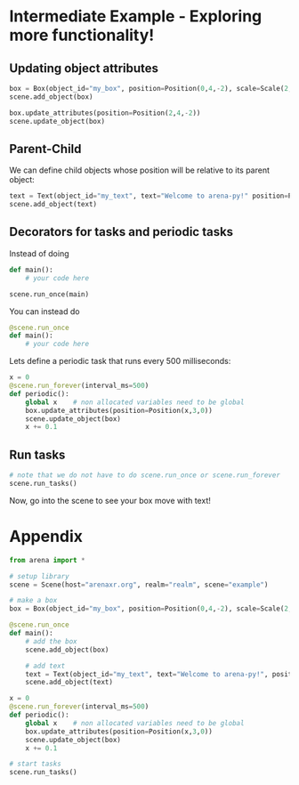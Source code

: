 # Intermediate Example - Exploring more functionality!

## Updating object attributes
```python
box = Box(object_id="my_box", position=Position(0,4,-2), scale=Scale(2,2,2))
scene.add_object(box)

box.update_attributes(position=Position(2,4,-2))
scene.update_object(box)
```

## Parent-Child
We can define child objects whose position will be relative to its parent object:
```python
text = Text(object_id="my_text", text="Welcome to arena-py!" position=Position(0,2,0), parent=box)
scene.add_object(text)
```

## Decorators for tasks and periodic tasks
Instead of doing
```python
def main():
    # your code here

scene.run_once(main)
```
You can instead do
```python
@scene.run_once
def main():
    # your code here
```

Lets define a periodic task that runs every 500 milliseconds:
```python
x = 0
@scene.run_forever(interval_ms=500)
def periodic():
    global x    # non allocated variables need to be global
    box.update_attributes(position=Position(x,3,0))
    scene.update_object(box)
    x += 0.1
```

## Run tasks
```python
# note that we do not have to do scene.run_once or scene.run_forever
scene.run_tasks()
```

Now, go into the scene to see your box move with text!

# Appendix
```python
from arena import *

# setup library
scene = Scene(host="arenaxr.org", realm="realm", scene="example")

# make a box
box = Box(object_id="my_box", position=Position(0,4,-2), scale=Scale(2,2,2))

@scene.run_once
def main():
    # add the box
    scene.add_object(box)

    # add text
    text = Text(object_id="my_text", text="Welcome to arena-py!", position=Position(0,2,0), parent=box)
    scene.add_object(text)

x = 0
@scene.run_forever(interval_ms=500)
def periodic():
    global x    # non allocated variables need to be global
    box.update_attributes(position=Position(x,3,0))
    scene.update_object(box)
    x += 0.1

# start tasks
scene.run_tasks()
```
